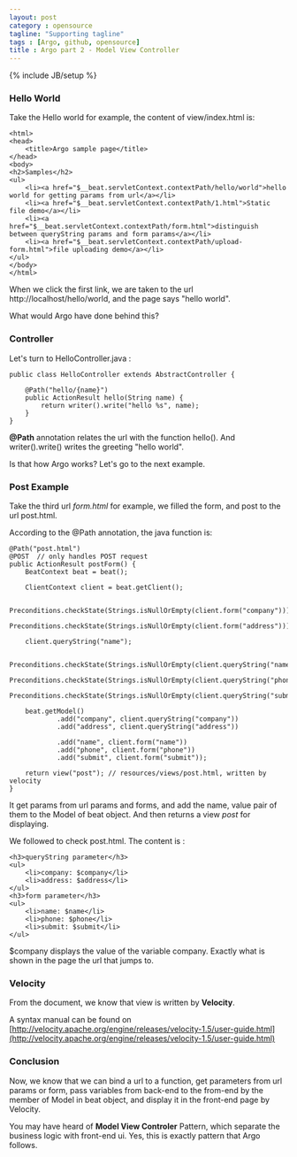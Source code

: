 ```yaml
---
layout: post
category : opensource
tagline: "Supporting tagline"
tags : [Argo, github, opensource]
title : Argo part 2 - Model View Controller
---
```

{% include JB/setup %}

### Hello World ###

Take the Hello world for example, the content of view/index.html is:

    <html>
    <head>
        <title>Argo sample page</title>  
    </head>  
    <body>  
    <h2>Samples</h2>  
    <ul>  
        <li><a href="$__beat.servletContext.contextPath/hello/world">hello world for getting params from url</a></li>  
        <li><a href="$__beat.servletContext.contextPath/1.html">Static file demo</a></li>  
        <li><a href="$__beat.servletContext.contextPath/form.html">distinguish between queryString params and form params</a></li>  
        <li><a href="$__beat.servletContext.contextPath/upload-form.html">file uploading demo</a></li>  
    </ul>  
    </body>  
    </html>  

When we click the first link, we are taken to the url http://localhost/hello/world, and the page says "hello world". 

What would Argo have done behind this? 

### Controller ###

Let's turn to HelloController.java :

    public class HelloController extends AbstractController {  
      
        @Path("hello/{name}")  
        public ActionResult hello(String name) {  
            return writer().write("hello %s", name);  
        }  
    }  

**@Path** annotation relates the url with the function hello(). And writer().write() writes the greeting "hello world".

Is that how Argo works? Let's go to the next example.

### Post Example ###

Take the third url *form.html* for example, we filled the form, and post to the url post.html. 

According to the @Path annotation, the java function is:

    @Path("post.html")  
    @POST  // only handles POST request
    public ActionResult postForm() {
        BeatContext beat = beat();  
      
        ClientContext client = beat.getClient();  
      
        Preconditions.checkState(Strings.isNullOrEmpty(client.form("company")));  
        Preconditions.checkState(Strings.isNullOrEmpty(client.form("address")));  
      
        client.queryString("name");  
      
        Preconditions.checkState(Strings.isNullOrEmpty(client.queryString("name")));  
        Preconditions.checkState(Strings.isNullOrEmpty(client.queryString("phone")));  
        Preconditions.checkState(Strings.isNullOrEmpty(client.queryString("submit")));  
      
        beat.getModel()  
                .add("company", client.queryString("company"))  
                .add("address", client.queryString("address"))  
      
                .add("name", client.form("name"))  
                .add("phone", client.form("phone"))  
                .add("submit", client.form("submit"));  
      
        return view("post"); // resources/views/post.html, written by velocity  
    }

It get params from url params and forms, and add the name, value pair of them to the Model of beat object. And then returns a view *post* for displaying.  

We followed to check post.html. The content is :

    <h3>queryString parameter</h3>  
    <ul>  
        <li>company: $company</li>  
        <li>address: $address</li>  
    </ul>  
    <h3>form parameter</h3>  
    <ul>  
        <li>name: $name</li>  
        <li>phone: $phone</li>  
        <li>submit: $submit</li>  
    </ul>  


$company displays the value of the variable company. Exactly what is shown in the page  the url that jumps to.

### Velocity ###

From the document, we know that view is written by **Velocity**. 

A syntax manual can be found on [http://velocity.apache.org/engine/releases/velocity-1.5/user-guide.html](http://velocity.apache.org/engine/releases/velocity-1.5/user-guide.html)

### Conclusion ###

Now, we know that we can bind a url to a function, get parameters from url params or form, pass variables from back-end to the from-end by the member of Model in beat object, and display it in the front-end page by Velocity.

You may have heard of **Model View Controler** Pattern, which separate the business logic with front-end ui. Yes, this is exactly pattern that Argo follows. 

